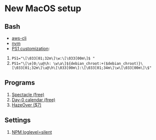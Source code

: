 
# New MacOS setup

## Bash
- [aws-cli](https://docs.aws.amazon.com/cli/latest/userguide/installing.html)
- [nvm](https://github.com/creationix/nvm)
- [PS1 customization](https://www.howtogeek.com/307701/how-to-customize-and-colorize-your-bash-prompt/):
1. `PS1="\[\033[01;32m\]\w:\[\033[00m\]$ "`
1. `PS1="\[\e]0;\u@\h: \w\a\]${debian_chroot:+($debian_chroot)}\[\033[01;32m\]\u@\h\[\033[00m\]:\[\033[01;34m\]\w\[\033[00m\]\$"`

## Programs
1. [Spectacle (free)](https://www.spectacleapp.com/)
1. [Day-0 calendar (free)](https://shauninman.com/archive/2016/10/20/day_o_2_mac_menu_bar_clock)
1. [HazeOver ($7)](https://hazeover.com/)

## Settings
1. [NPM loglevel=silent](https://docs.npmjs.com/files/npmrc)
